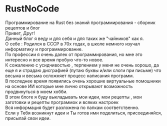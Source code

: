 # RustNoCode<br>
Программирование на Rust без знаний программирования - сборник рецептов и блог<br>
Привет, Друг!<br>
Данный блог я  веду и для себя и для таких же "чайников" как я.<br>
О себе : Родился в СССР в 70х годах, в школе немного изучал информатику и программирование.<br>
По профессии я очень далек от программирования, но мне это интересно и все время пробую что-то новое.<br>
К сожалению с усидчивостью , терпением у меня не очень хорошо, да еще я и страдаю дисграфией (путаю буквы и/или слоги при письме) что весьма и весьма осложняет процесс написания программ.<br>
В последнее время появились очень хорошие виртуальные помошники на основе ИИ которые мне лично открывают возможность продвинуться в моем хобби.<br>
В этом блоге я буду выкладывать мои идеи, мои рецепты , мои заготовки и рецепты программок и всяких настроек<br> 
Вся информация будет разложена по папкам соответственно. <br>
Если у Тебя возникнут идеи и Ты готов ими поделиться, присоединяйся, присылай свои идеи.
